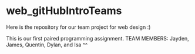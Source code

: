 # web_gitHubIntroTeams
Here is the repository for our team project for web design :) 

This is our first paired programming assignment. 
TEAM MEMBERS: 
Jayden, James, Quentin, Dylan, and Isa ^^ 
